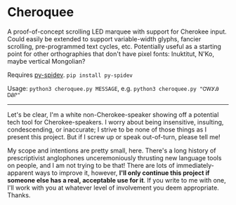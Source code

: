 # Cheroquee

A proof-of-concept scrolling LED marquee with support for Cherokee input. Could easily be extended to support variable-width glyphs, fancier scrolling, pre-programmed text cycles, etc. Potentially useful as a starting point for other orthographies that don't have pixel fonts: Inuktitut, N'Ko, maybe vertical Mongolian?

Requires [py-spidev](https://pypi.org/project/spidev/). `pip install py-spidev`

Usage: `python3 cheroquee.py MESSAGE`, e.g. `python3 cheroquee.py "ᏣᎳᎩᎯ ᎠᏰᎵ"`

* * * * *

Let's be clear, I'm a white non-Cherokee-speaker showing off a potential tech tool for Cherokee-speakers. I worry about being insensitive, insulting, condescending, or inaccurate; I strive to be none of those things as I present this project. But if I screw up or speak out-of-turn, please tell me!

My scope and intentions are pretty small, here. There's a long history of prescriptivist anglophones unceremoniously thrusting new language tools on people, and I am not trying to be that! There are lots of immediately-apparent ways to improve it, however, **I'll only continue this project if someone else has a real, acceptable use for it**. If you write to me with one, I'll work with you at whatever level of involvement you deem appropriate. Thanks.
